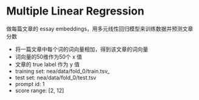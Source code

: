 # Multiple Linear Regression

做每篇文章的 essay embeddings，用多元线性回归模型来训练数据并预测文章分数

- 将一篇文章中每个词的词向量相加，得到该文章的词向量
- 词向量的50维作为50个 x 值
- 文章的 true label 作为 y 值
- training set: nea/data/fold_0/train.tsv_
- test set: nea/data/fold_0/test.tsv
- prompt id: 1
- score range: [2, 12]
